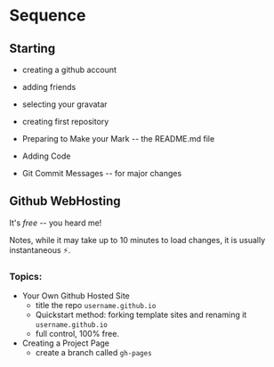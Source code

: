 Sequence
========

## Starting

- creating a github account
- adding friends
- selecting your gravatar

- creating first repository
- Preparing to Make your Mark -- the README.md file
- Adding Code
- Git Commit Messages -- for major changes


## Github WebHosting

It's *free* -- you heard me!

Notes, while it may take up to 10 minutes to load changes, it is usually instantaneous :zap:.

### Topics:

- Your Own Github Hosted Site 
  - title the repo `username.github.io`
  - Quickstart method: forking template sites and renaming it `username.github.io`
  - full control, 100% free.
- Creating a Project Page 
  - create a branch called `gh-pages`
